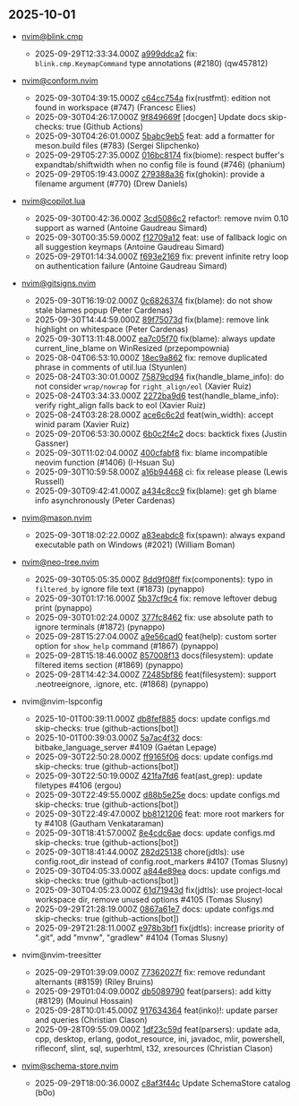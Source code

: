 ## 2025-10-01

* nvim@blink.cmp
  - 2025-09-29T12:33:34.000Z [a999ddca2](https://github.com/Saghen/blink.cmp/commit/a999ddca2f629faf8a554a8fff904931935a7b1c) fix: `blink.cmp.KeymapCommand` type annotations (#2180) (qw457812)

* nvim@conform.nvim
  - 2025-09-30T04:39:15.000Z [c64cc754a](https://github.com/stevearc/conform.nvim/commit/c64cc754ace603e185ab30113aaef174187eacf8) fix(rustfmt): edition not found in workspace (#747) (Francesc Elies)
  - 2025-09-30T04:26:17.000Z [9f849669f](https://github.com/stevearc/conform.nvim/commit/9f849669f51aa38e672fdbfb0fc23d39bf257d43) [docgen] Update docs skip-checks: true (Github Actions)
  - 2025-09-30T04:26:01.000Z [5babc9eb5](https://github.com/stevearc/conform.nvim/commit/5babc9eb5c6bc43540813455154f85a382d6bd38) feat: add a formatter for meson.build files (#783) (Sergei Slipchenko)
  - 2025-09-29T05:27:35.000Z [016bc8174](https://github.com/stevearc/conform.nvim/commit/016bc8174a675e1dbf884b06a165cd0c6c03f9af) fix(biome): respect buffer's expandtab/shiftwidth when no config file is found (#746) (phanium)
  - 2025-09-29T05:19:43.000Z [279388a36](https://github.com/stevearc/conform.nvim/commit/279388a367f3420de7a4cfd238f37ccc2a4c8bd3) fix(ghokin): provide a filename argument (#770) (Drew Daniels)

* nvim@copilot.lua
  - 2025-09-30T00:42:36.000Z [3cd5086c2](https://github.com/zbirenbaum/copilot.lua/commit/3cd5086c28c5769f5db147721f457a3e081de254) refactor!: remove nvim 0.10 support as warned (Antoine Gaudreau Simard)
  - 2025-09-30T00:35:59.000Z [f12709a12](https://github.com/zbirenbaum/copilot.lua/commit/f12709a120ddb62e560afe8e956b6ea6955286df) feat: use of fallback logic on all suggestion keymaps (Antoine Gaudreau Simard)
  - 2025-09-29T01:14:34.000Z [f693e2169](https://github.com/zbirenbaum/copilot.lua/commit/f693e2169df70b0a166ac2cc09ed6c1cb94ac897) fix: prevent infinite retry loop on authentication failure (Antoine Gaudreau Simard)

* nvim@gitsigns.nvim
  - 2025-09-30T16:19:02.000Z [0c6826374](https://github.com/lewis6991/gitsigns.nvim/commit/0c6826374f47fcbb2b53053986ccc59c115044ff) fix(blame): do not show stale blames popup (Peter Cardenas)
  - 2025-09-30T14:44:59.000Z [89f75073d](https://github.com/lewis6991/gitsigns.nvim/commit/89f75073da1c8fab1d8b6285da72366ee54633ba) fix(blame): remove link highlight on whitespace (Peter Cardenas)
  - 2025-09-30T13:11:48.000Z [ea7c05f70](https://github.com/lewis6991/gitsigns.nvim/commit/ea7c05f70214aed320ad6afa0718a9c15cf8cb12) fix(blame): always update current_line_blame on WinResized (przepompownia)
  - 2025-08-04T06:53:10.000Z [18ec9a862](https://github.com/lewis6991/gitsigns.nvim/commit/18ec9a862741453e0f47f28155728b11c992b5f4) fix: remove duplicated phrase in comments of util.lua (Styunlen)
  - 2025-08-24T03:30:01.000Z [75879cd94](https://github.com/lewis6991/gitsigns.nvim/commit/75879cd946b5d4aa922b9d96423bce092838be1a) fix(handle_blame_info): do not consider `wrap/nowrap` for `right_align/eol` (Xavier Ruiz)
  - 2025-08-24T03:34:33.000Z [2272ba9d6](https://github.com/lewis6991/gitsigns.nvim/commit/2272ba9d6fdda52b26196d2416b2db24d73c02a0) test(handle_blame_info): verify right_align falls back to eol (Xavier Ruiz)
  - 2025-08-24T03:28:28.000Z [ace6c6c2d](https://github.com/lewis6991/gitsigns.nvim/commit/ace6c6c2d045fe951c397a367124638a97f2b60f) feat(win_width): accept winid param (Xavier Ruiz)
  - 2025-09-20T06:53:30.000Z [6b0c2f4c2](https://github.com/lewis6991/gitsigns.nvim/commit/6b0c2f4c22ee02895005909331f019fe704a7e4c) docs: backtick fixes (Justin Gassner)
  - 2025-09-30T11:02:04.000Z [400cfabf8](https://github.com/lewis6991/gitsigns.nvim/commit/400cfabf87fb3f7b48aa4eae1c11758e39a57071) fix: blame incompatible neovim function (#1406) (I-Hsuan Su)
  - 2025-09-30T10:59:58.000Z [a16b94468](https://github.com/lewis6991/gitsigns.nvim/commit/a16b94468c7b8b2b849cd7daca1692bee2f2af69) ci: fix release please (Lewis Russell)
  - 2025-09-30T09:42:41.000Z [a434c8cc9](https://github.com/lewis6991/gitsigns.nvim/commit/a434c8cc97d8b96cb272e7a44112891d5a05bb06) fix(blame): get gh blame info asynchronously (Peter Cardenas)

* nvim@mason.nvim
  - 2025-09-30T18:02:22.000Z [a83eabdc8](https://github.com/mason-org/mason.nvim/commit/a83eabdc8c49c0c93bf5bb162fa3b57404a9d095) fix(spawn): always expand executable path on Windows (#2021) (William Boman)

* nvim@neo-tree.nvim
  - 2025-09-30T05:05:35.000Z [8dd9f08ff](https://github.com/nvim-neo-tree/neo-tree.nvim/commit/8dd9f08ff086d09d112f1873f88dc0f74b598cdb) fix(components): typo in `filtered_by` ignore file text (#1873) (pynappo)
  - 2025-09-30T01:17:16.000Z [5b37cf9c4](https://github.com/nvim-neo-tree/neo-tree.nvim/commit/5b37cf9c42bac6b375ea850d47f225fd0ecf4dad) fix: remove leftover debug print (pynappo)
  - 2025-09-30T01:02:24.000Z [377fc8462](https://github.com/nvim-neo-tree/neo-tree.nvim/commit/377fc8462f52de89f9288cb7fed5a0743cb0ec5a) fix: use absolute path to ignore terminals (#1872) (pynappo)
  - 2025-09-28T15:27:04.000Z [a9e56cad0](https://github.com/nvim-neo-tree/neo-tree.nvim/commit/a9e56cad0f99d8828c687462ac8545aa3ef9f58e) feat(help): custom sorter option for `show_help` command (#1867) (pynappo)
  - 2025-09-28T15:18:46.000Z [857008f13](https://github.com/nvim-neo-tree/neo-tree.nvim/commit/857008f13e51756fb0435a321b49166b550a08e6) docs(filesystem): update filtered items section (#1869) (pynappo)
  - 2025-09-28T14:42:34.000Z [72485bf86](https://github.com/nvim-neo-tree/neo-tree.nvim/commit/72485bf8658089e390b5fdbc3d4f36670c77df56) feat(filesystem): support .neotreeignore, .ignore, etc. (#1868) (pynappo)

* nvim@nvim-lspconfig
  - 2025-10-01T00:39:11.000Z [db8fef885](https://github.com/neovim/nvim-lspconfig/commit/db8fef885009fdec0daeff3e5dda92e1f539611e) docs: update configs.md skip-checks: true (github-actions[bot])
  - 2025-10-01T00:39:03.000Z [5a7ac4f32](https://github.com/neovim/nvim-lspconfig/commit/5a7ac4f32511e9f49cb58aa7ce271d1dfa7e5290) docs: bitbake_language_server #4109 (Gaétan Lepage)
  - 2025-09-30T22:50:28.000Z [ff9165f06](https://github.com/neovim/nvim-lspconfig/commit/ff9165f06c6be4a5c68dbed35a6ab98bc5693596) docs: update configs.md skip-checks: true (github-actions[bot])
  - 2025-09-30T22:50:19.000Z [421fa7fd6](https://github.com/neovim/nvim-lspconfig/commit/421fa7fd60ce9ce12e4914d2917d2ac35c8596de) feat(ast_grep): update filetypes #4106 (ergou)
  - 2025-09-30T22:49:55.000Z [d88b5e25e](https://github.com/neovim/nvim-lspconfig/commit/d88b5e25edd59f14fc88261654fe1c4f1994d7ce) docs: update configs.md skip-checks: true (github-actions[bot])
  - 2025-09-30T22:49:47.000Z [bb8121206](https://github.com/neovim/nvim-lspconfig/commit/bb8121206c01d08da447c6fca70c756e76d6d31f) feat: more root markers for ty #4108 (Gautham Venkataraman)
  - 2025-09-30T18:41:57.000Z [8e4cdc6ae](https://github.com/neovim/nvim-lspconfig/commit/8e4cdc6aeddb7361ff774b41dd85a86e8b87404f) docs: update configs.md skip-checks: true (github-actions[bot])
  - 2025-09-30T18:41:44.000Z [282d25138](https://github.com/neovim/nvim-lspconfig/commit/282d25138ec839dbced58bce101c9a3a4049e292) chore(jdtls): use config.root_dir instead of config.root_markers #4107 (Tomas Slusny)
  - 2025-09-30T04:05:33.000Z [a844e89ea](https://github.com/neovim/nvim-lspconfig/commit/a844e89ea0e0e4b207ec550c3b51fb6e471881a4) docs: update configs.md skip-checks: true (github-actions[bot])
  - 2025-09-30T04:05:23.000Z [61d71943d](https://github.com/neovim/nvim-lspconfig/commit/61d71943d8a527f8677d25a8c33be83ee99035fe) fix(jdtls): use project-local workspace dir, remove unused options #4105 (Tomas Slusny)
  - 2025-09-29T21:28:19.000Z [0867a61e7](https://github.com/neovim/nvim-lspconfig/commit/0867a61e745920dd754c660a504fed4afb44bd0f) docs: update configs.md skip-checks: true (github-actions[bot])
  - 2025-09-29T21:28:11.000Z [e978b3bf1](https://github.com/neovim/nvim-lspconfig/commit/e978b3bf11bcc2663f80b11b606c5b6762ce503d) fix(jdtls): increase priority of ".git", add "mvnw", "gradlew" #4104 (Tomas Slusny)

* nvim@nvim-treesitter
  - 2025-09-29T01:39:09.000Z [77362027f](https://github.com/nvim-treesitter/nvim-treesitter/commit/77362027f7aa850c87419fd571151e76b0b342a6) fix: remove redundant alternants (#8159) (Riley Bruins)
  - 2025-09-29T01:04:09.000Z [db5089790](https://github.com/nvim-treesitter/nvim-treesitter/commit/db50897909bfd77d816ef3958e392a2f7fccd057) feat(parsers): add kitty (#8129) (Mouinul Hossain)
  - 2025-09-28T10:01:45.000Z [917634364](https://github.com/nvim-treesitter/nvim-treesitter/commit/9176343647ad99583becbcec7b17fc7fd5bd4782) feat(inko)!: update parser and queries (Christian Clason)
  - 2025-09-28T09:55:09.000Z [1df23c59d](https://github.com/nvim-treesitter/nvim-treesitter/commit/1df23c59d8c3142fc9fc130575fbc761d10e30e4) feat(parsers): update ada, cpp, desktop, erlang, godot_resource, ini, javadoc, mlir, powershell, rifleconf, slint, sql, superhtml, t32, xresources (Christian Clason)

* nvim@schema-store.nvim
  - 2025-09-29T18:00:36.000Z [c8af3f44c](https://github.com/b0o/SchemaStore.nvim/commit/c8af3f44c68757344b4dcb82e2ac48892b1be765) Update SchemaStore catalog (b0o)